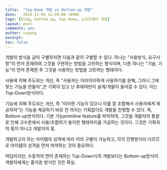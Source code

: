 ```yaml
---
title:  "Top-Down 개발 vs Bottom-up 개발"
date:   2010-11-04 11:59:00 +0900
tags: [blog, bottom up, top down, 소프트웨어 개발]
layout: post
comments: yes
author: cwyang
excerpt:
toc: false
---
```

개발의 방식을 굳이 구별하자면 다음과 같이 구별할 수 있다. 하나는 "사용방식, 요구사항"이 먼저 존재하여 그것을 구현하는 방법을 고민하는 형식이며, 다른 하나는 "기술, 기능"이 먼저 존재한 후 그것을 사용하는 방법을 고민하는 형태이다.

사용에 의해 주도되는 개선, 즉 "사용자는 이러이러하게 사용하기를 원해, 그러니 그에 맞는 기능을 만들자",은 기획이 있고 난 후에야만이 설계/개발이 들어갈 수 있다. 이는 Top-Down방식이다.

기능에 의해 주도되는 개선, 즉 "이러한 기능이 있으니 이를 잘 조합해서 사용자에게 제공하자"는 기능을 제공하기 바로 전 까지는 기획없이도 개발을 진행할 수 있다. 즉, Bottom-up방식이다. 기본 기능primitive feature를 파악하여, 그것을 개발자의 통찰로 인해 고수준에서 사용/조합하기 용이한 형태까지를 가공하는 것이다. 그것은 기획자의 몫이 아니고 개발자의 몫.

개발하고자 하는 아이템의 성격에 따라 이의 구별이 가능하고, 각각 진행방식이 다르므로 아이템의 성격을 먼저 파악하는 것이 중요하다.

여담이지만, 수동적의 면이 존재하는 Top-Down식의 개발보다는 Bottom-up방식이 개발자에게는 즐거운 방식인 것은 확실.
  
